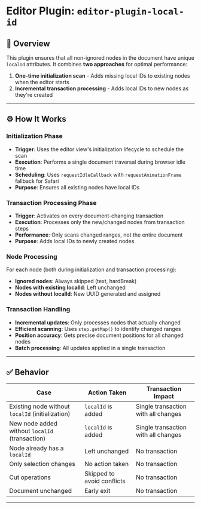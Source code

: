 # Editor Plugin: `editor-plugin-local-id`

## 🧠 Overview

This plugin ensures that all non-ignored nodes in the document have unique `localId` attributes. It combines **two approaches** for optimal performance:

1. **One-time initialization scan** - Adds missing local IDs to existing nodes when the editor starts
2. **Incremental transaction processing** - Adds local IDs to new nodes as they're created

---

## ⚙️ How It Works

### Initialization Phase
- **Trigger**: Uses the editor view's initialization lifecycle to schedule the scan
- **Execution**: Performs a single document traversal during browser idle time
- **Scheduling**: Uses `requestIdleCallback` with `requestAnimationFrame` fallback for Safari
- **Purpose**: Ensures all existing nodes have local IDs

### Transaction Processing Phase
- **Trigger**: Activates on every document-changing transaction
- **Execution**: Processes only the new/changed nodes from transaction steps
- **Performance**: Only scans changed ranges, not the entire document
- **Purpose**: Adds local IDs to newly created nodes

### Node Processing
For each node (both during initialization and transaction processing):
- **Ignored nodes**: Always skipped (text, hardBreak)
- **Nodes with existing localId**: Left unchanged
- **Nodes without localId**: New UUID generated and assigned

### Transaction Handling
- **Incremental updates**: Only processes nodes that actually changed
- **Efficient scanning**: Uses `step.getMap()` to identify changed ranges
- **Position accuracy**: Gets precise document positions for all changed nodes
- **Batch processing**: All updates applied in a single transaction

---

## ✅ Behavior

| Case | Action Taken | Transaction Impact |
|------|-------------|-------------------|
| Existing node without `localId` (initialization) | `localId` is added | Single transaction with all changes |
| New node added without `localId` (transaction) | `localId` is added | Single transaction with all changes |
| Node already has a `localId` | Left unchanged | No transaction |
| Only selection changes | No action taken | No transaction |
| Cut operations | Skipped to avoid conflicts | No transaction |
| Document unchanged | Early exit | No transaction |

---

